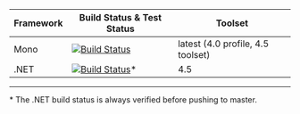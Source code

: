 Framework | Build Status & Test Status | Toolset
--- | --- | ---
Mono | [![Build Status](https://travis-ci.org/turbo/Source.svg?branch=master)](https://travis-ci.org/turbo/Source) | latest (4.0 profile, 4.5 toolset)
.NET | [![Build Status](https://img.shields.io/badge/build-passing-lightgrey.svg)](https://github.com/turbo)* | 4.5

---
\* The .NET build status is always verified before pushing to master.
